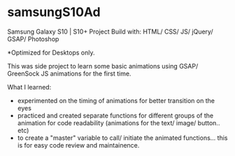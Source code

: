 # samsungS10Ad

Samsung Galaxy S10 | S10+ Project
Build with: HTML/ CSS/ JS/ jQuery/ GSAP/ Photoshop

*Optimized for Desktops only.

This was side project to learn some basic animations using GSAP/ GreenSock JS animations for the first time.

What I learned:
- experimented on the timing of animations for better transition on the eyes
- practiced and created separate functions for different groups of the animation for code readability (animations for the text/ image/ button.. etc)
- to create a "master" variable to call/ initiate the animated functions... this is for easy code review and maintainence.
